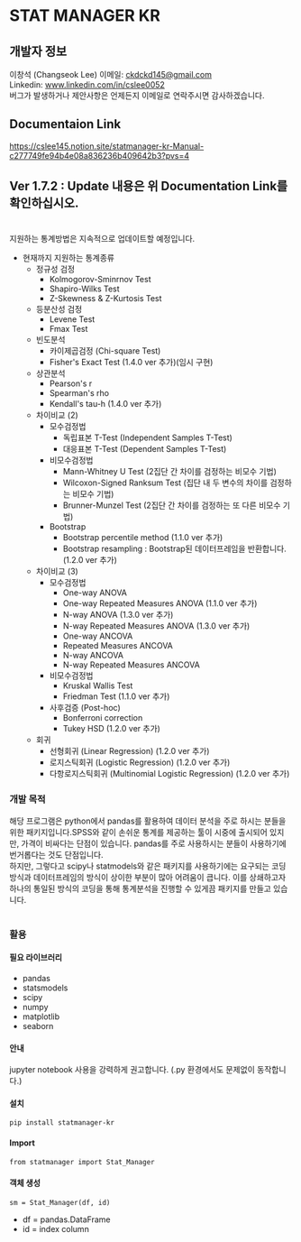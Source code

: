# STAT MANAGER KR
## 개발자 정보
이창석 (Changseok Lee)
이메일: ckdckd145@gmail.com   
Linkedin: www.linkedin.com/in/cslee0052   
버그가 발생하거나 제안사항은 언제든지 이메일로 연락주시면 감사하겠습니다.   

## Documentaion Link
https://cslee145.notion.site/statmanager-kr-Manual-c277749fe94b4e08a836236b409642b3?pvs=4

## Ver 1.7.2 : Update 내용은 위 Documentation Link를 확인하십시오. 

#
지원하는 통계방법은 지속적으로 업데이트할 예정입니다.   
* 현재까지 지원하는 통계종류
    * 정규성 검정
        * Kolmogorov-Sminrnov Test
        * Shapiro-Wilks Test
        * Z-Skewness & Z-Kurtosis Test
    * 등분산성 검정
        * Levene Test
        * Fmax Test
    * 빈도분석
        * 카이제곱검정 (Chi-square Test)
        * Fisher's Exact Test (1.4.0 ver 추가)(임시 구현)
    * 상관분석
        * Pearson's r
        * Spearman's rho
        * Kendall's tau-h (1.4.0 ver 추가)
    * 차이비교 (2)
        * 모수검정법
            * 독립표본 T-Test (Independent Samples T-Test)
            * 대응표본 T-Test (Dependent Samples T-Test)
        * 비모수검정법
            * Mann-Whitney U Test (2집단 간 차이를 검정하는 비모수 기법)
            * Wilcoxon-Signed Ranksum Test (집단 내 두 변수의 차이를 검정하는 비모수 기법)
            * Brunner-Munzel Test (2집단 간 차이를 검정하는 또 다른 비모수 기법)
        * Bootstrap
            * Bootstrap percentile method (1.1.0 ver 추가)
            * Bootstrap resampling : Bootstrap된 데이터프레임을 반환합니다. (1.2.0 ver 추가)
    * 차이비교 (3)
        * 모수검정법
            * One-way ANOVA
            * One-way Repeated Measures ANOVA (1.1.0 ver 추가)
            * N-way ANOVA (1.3.0 ver 추가)
            * N-way Repeated Measures ANOVA (1.3.0 ver 추가)
            * One-way ANCOVA
            * Repeated Measures ANCOVA
            * N-way ANCOVA
            * N-way Repeated Measures ANCOVA 
        * 비모수검정법
            * Kruskal Wallis Test
            * Friedman Test (1.1.0 ver 추가)
        * 사후검증 (Post-hoc)
            * Bonferroni correction 
            * Tukey HSD (1.2.0 ver 추가)
    * 회귀
        * 선형회귀 (Linear Regression)  (1.2.0 ver 추가)
        * 로지스틱회귀 (Logistic Regression) (1.2.0 ver 추가)
        * 다항로지스틱회귀 (Multinomial Logistic Regression) (1.2.0 ver 추가)


### 개발 목적
해당 프로그램은 python에서 pandas를 활용하여 데이터 분석을 주로 하시는 분들을 위한 패키지입니다.SPSS와 같이 손쉬운 통계를 제공하는 툴이 시중에 출시되어 있지만, 가격이 비싸다는 단점이 있습니다. pandas를 주로 사용하시는 분들이 사용하기에 번거롭다는 것도 단점입니다.   
하지만, 그렇다고 scipy나 statmodels와 같은 패키지를 사용하기에는 요구되는 코딩 방식과 데이터프레임의 방식이 상이한 부분이 많아 어려움이 큽니다. 이를 상쇄하고자 하나의 통일된 방식의 코딩을 통해 통계분석을 진행할 수 있게끔 패키지를 만들고 있습니다.   

#
### 활용
#### 필요 라이브러리
* pandas
* statsmodels
* scipy
* numpy
* matplotlib
* seaborn

#### 안내
jupyter notebook 사용을 강력하게 권고합니다. (.py 환경에서도 문제없이 동작합니다.)

#### 설치
    pip install statmanager-kr

#### Import
    from statmanager import Stat_Manager

#### 객체 생성
    sm = Stat_Manager(df, id)
* df = pandas.DataFrame
* id = index column